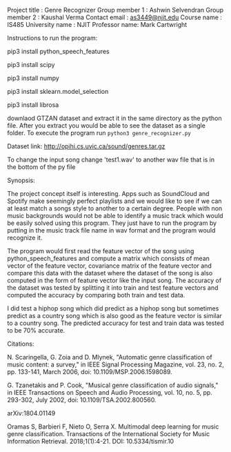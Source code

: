 Project title : Genre Recognizer
Group member 1 : Ashwin Selvendran
Group member 2 : Kaushal Verma
Contact email : as3449@njit.edu
Course name : IS485
University name : NJIT
Professor name: Mark Cartwright

Instructions to run the program:

pip3 install python_speech_features

pip3 install scipy

pip3 install numpy

pip3 install sklearn.model_selection

pip3 install librosa


downlaod GTZAN dataset and extract it in the same directory as the python file. After you extract you would be able to see the dataset as a single folder.
To execute the program run `python3 genre_recognizer.py`

Dataset link: http://opihi.cs.uvic.ca/sound/genres.tar.gz

To change the input song change 'test1.wav' to another wav file that is in the bottom of the py file

Synopsis:

The project concept itself is interesting. Apps such as SoundCloud and Spotify make seemingly perfect playlists and we would like to see if we can at least match a songs style to another to a certain degree. People with non music backgrounds would not be able to identify a music track which would be easily solved using this program. They just have to run the program by putting in the music track file name in wav format and the program would recognize it.

The program would first read the feature vector of the song using python_speech_features and compute a matrix which consists of mean vector of the feature vector, covariance matrix of the feature vector and compare this data with the dataset where the dataset of the song is also computed in the form of feature vector like the input song. The accuracy of the dataset was tested by splitting it into train and test feature vectors and computed the accuracy by comparing both train and test data.

I did test a hiphop song which did predict as a hiphop song but sometimes predict as a country song which is also good as the feature vector is similar to a country song. The predicted accuracy for test and train data was tested to be 70% accurate.

Citations:

N. Scaringella, G. Zoia and D. Mlynek, "Automatic genre classification of music content: a survey," in IEEE Signal Processing Magazine, vol. 23, no. 2, pp. 133-141, March 2006, doi: 10.1109/MSP.2006.1598089.

G. Tzanetakis and P. Cook, "Musical genre classification of audio signals," in IEEE Transactions on Speech and Audio Processing, vol. 10, no. 5, pp. 293-302, July 2002, doi: 10.1109/TSA.2002.800560.

arXiv:1804.01149

Oramas S, Barbieri F, Nieto O, Serra X. Multimodal deep learning for music genre classification. Transactions of the International Society for Music Information Retrieval. 2018;1(1):4-21. DOI: 10.5334/tismir.10



